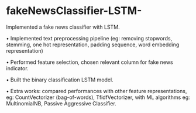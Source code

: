 # fakeNewsClassifier-LSTM-
Implemented a fake news classifier with LSTM. 

•	Implemented text preprocessing pipeline (eg: removing stopwords, stemming, one hot representation, padding sequence, word embedding representation) 

•	Performed feature selection, chosen relevant column for fake news indicator. 

•	Built the binary classification LSTM model. 

•	Extra works: compared performances with other feature representations, eg: CountVectorizer (bag-of-words), TfidfVectorizer, with ML algorithms eg: MultinomialNB, Passive Aggressive Classifier.
